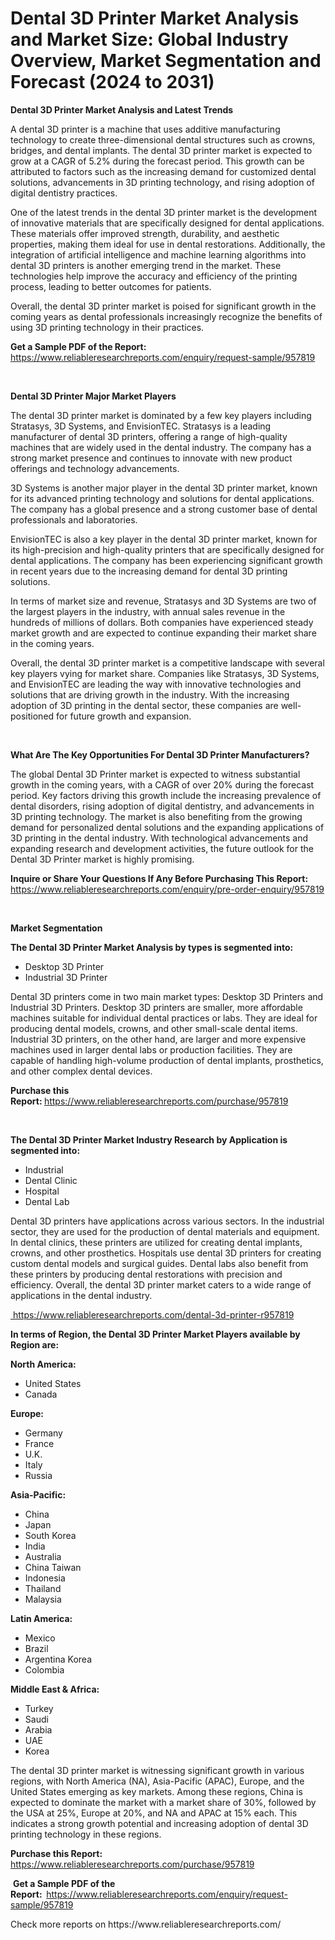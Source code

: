 <p><h1>Dental 3D Printer Market Analysis and Market Size: Global Industry Overview, Market Segmentation and Forecast (2024 to 2031)</h1></p><p><strong>Dental 3D Printer Market Analysis and Latest Trends</strong></p>
<p><p>A dental 3D printer is a machine that uses additive manufacturing technology to create three-dimensional dental structures such as crowns, bridges, and dental implants. The dental 3D printer market is expected to grow at a CAGR of 5.2% during the forecast period. This growth can be attributed to factors such as the increasing demand for customized dental solutions, advancements in 3D printing technology, and rising adoption of digital dentistry practices.</p><p>One of the latest trends in the dental 3D printer market is the development of innovative materials that are specifically designed for dental applications. These materials offer improved strength, durability, and aesthetic properties, making them ideal for use in dental restorations. Additionally, the integration of artificial intelligence and machine learning algorithms into dental 3D printers is another emerging trend in the market. These technologies help improve the accuracy and efficiency of the printing process, leading to better outcomes for patients.</p><p>Overall, the dental 3D printer market is poised for significant growth in the coming years as dental professionals increasingly recognize the benefits of using 3D printing technology in their practices.</p></p>
<p><strong>Get a Sample PDF of the Report:&nbsp;</strong> <a href="https://www.reliableresearchreports.com/enquiry/request-sample/957819">https://www.reliableresearchreports.com/enquiry/request-sample/957819</a></p>
<p>&nbsp;</p>
<p><strong>Dental 3D Printer Major Market Players</strong></p>
<p><p>The dental 3D printer market is dominated by a few key players including Stratasys, 3D Systems, and EnvisionTEC. Stratasys is a leading manufacturer of dental 3D printers, offering a range of high-quality machines that are widely used in the dental industry. The company has a strong market presence and continues to innovate with new product offerings and technology advancements.</p><p>3D Systems is another major player in the dental 3D printer market, known for its advanced printing technology and solutions for dental applications. The company has a global presence and a strong customer base of dental professionals and laboratories.</p><p>EnvisionTEC is also a key player in the dental 3D printer market, known for its high-precision and high-quality printers that are specifically designed for dental applications. The company has been experiencing significant growth in recent years due to the increasing demand for dental 3D printing solutions.</p><p>In terms of market size and revenue, Stratasys and 3D Systems are two of the largest players in the industry, with annual sales revenue in the hundreds of millions of dollars. Both companies have experienced steady market growth and are expected to continue expanding their market share in the coming years.</p><p>Overall, the dental 3D printer market is a competitive landscape with several key players vying for market share. Companies like Stratasys, 3D Systems, and EnvisionTEC are leading the way with innovative technologies and solutions that are driving growth in the industry. With the increasing adoption of 3D printing in the dental sector, these companies are well-positioned for future growth and expansion.</p></p>
<p>&nbsp;</p>
<p><strong>What Are The Key Opportunities For Dental 3D Printer Manufacturers?</strong></p>
<p><p>The global Dental 3D Printer market is expected to witness substantial growth in the coming years, with a CAGR of over 20% during the forecast period. Key factors driving this growth include the increasing prevalence of dental disorders, rising adoption of digital dentistry, and advancements in 3D printing technology. The market is also benefiting from the growing demand for personalized dental solutions and the expanding applications of 3D printing in the dental industry. With technological advancements and expanding research and development activities, the future outlook for the Dental 3D Printer market is highly promising.</p></p>
<p><strong>Inquire or Share Your Questions If Any Before Purchasing This Report:</strong> <a href="https://www.reliableresearchreports.com/enquiry/pre-order-enquiry/957819">https://www.reliableresearchreports.com/enquiry/pre-order-enquiry/957819</a></p>
<p>&nbsp;</p>
<p><strong>Market Segmentation</strong></p>
<p><strong>The Dental 3D Printer Market Analysis by types is segmented into:</strong></p>
<p><ul><li>Desktop 3D Printer</li><li>Industrial 3D Printer</li></ul></p>
<p><p>Dental 3D printers come in two main market types: Desktop 3D Printers and Industrial 3D Printers. Desktop 3D printers are smaller, more affordable machines suitable for individual dental practices or labs. They are ideal for producing dental models, crowns, and other small-scale dental items. Industrial 3D printers, on the other hand, are larger and more expensive machines used in larger dental labs or production facilities. They are capable of handling high-volume production of dental implants, prosthetics, and other complex dental devices.</p></p>
<p><strong>Purchase this Report:&nbsp;</strong><a href="https://www.reliableresearchreports.com/purchase/957819">https://www.reliableresearchreports.com/purchase/957819</a></p>
<p>&nbsp;</p>
<p><strong>The Dental 3D Printer Market Industry Research by Application is segmented into:</strong></p>
<p><ul><li>Industrial</li><li>Dental Clinic</li><li>Hospital</li><li>Dental Lab</li></ul></p>
<p><p>Dental 3D printers have applications across various sectors. In the industrial sector, they are used for the production of dental materials and equipment. In dental clinics, these printers are utilized for creating dental implants, crowns, and other prosthetics. Hospitals use dental 3D printers for creating custom dental models and surgical guides. Dental labs also benefit from these printers by producing dental restorations with precision and efficiency. Overall, the dental 3D printer market caters to a wide range of applications in the dental industry.</p></p>
<p><a href="https://www.reliableresearchreports.com/dental-3d-printer-r957819">&nbsp;https://www.reliableresearchreports.com/dental-3d-printer-r957819</a></p>
<p><strong>In terms of Region, the Dental 3D Printer Market Players available by Region are:</strong></p>
<p>
    <p> <strong> North America: </strong>
        <ul>
            <li>United States</li>
            <li>Canada</li>
        </ul>
        </p> 
    <p> <strong> Europe: </strong>
        <ul>
            <li>Germany</li>
            <li>France</li>
            <li>U.K.</li>
            <li>Italy</li>
            <li>Russia</li>
        </ul>
        </p> 
    <p> <strong> Asia-Pacific: </strong>
        <ul>
            <li>China</li>
            <li>Japan</li>
            <li>South Korea</li>
            <li>India</li>
            <li>Australia</li>
            <li>China Taiwan</li>
            <li>Indonesia</li>
            <li>Thailand</li>
            <li>Malaysia</li>
        </ul>
        </p> 
    <p> <strong> Latin America: </strong>
        <ul>
            <li>Mexico</li>
            <li>Brazil</li>
            <li>Argentina Korea</li>
            <li>Colombia</li>
        </ul>
        </p> 
    <p> <strong> Middle East & Africa: </strong>
        <ul>
            <li>Turkey</li>
            <li>Saudi</li>
            <li>Arabia</li>
            <li>UAE</li>
            <li>Korea</li>
        </ul>
    </p>
    </p>
<p><p>The dental 3D printer market is witnessing significant growth in various regions, with North America (NA), Asia-Pacific (APAC), Europe, and the United States emerging as key markets. Among these regions, China is expected to dominate the market with a market share of 30%, followed by the USA at 25%, Europe at 20%, and NA and APAC at 15% each. This indicates a strong growth potential and increasing adoption of dental 3D printing technology in these regions.</p></p>
<p><strong>Purchase this Report: </strong><a href="https://www.reliableresearchreports.com/purchase/957819">https://www.reliableresearchreports.com/purchase/957819</a></p>
<p>&nbsp;<strong>Get a Sample PDF of the Report:&nbsp;&nbsp;</strong><a href="https://www.reliableresearchreports.com/enquiry/request-sample/957819">https://www.reliableresearchreports.com/enquiry/request-sample/957819</a></p>
<p><strong></strong></p>
<p>Check more reports on https://www.reliableresearchreports.com/</p>